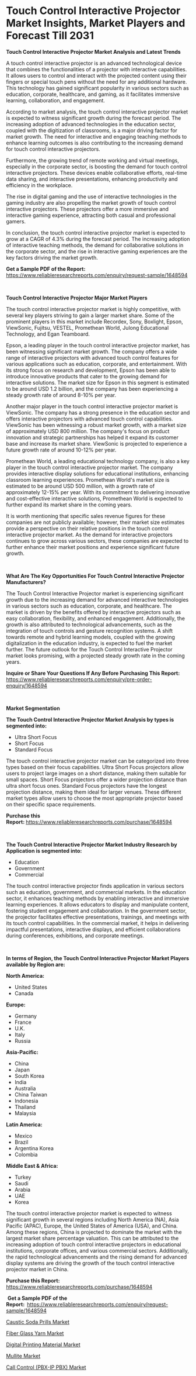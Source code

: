 <p><h1>Touch Control Interactive Projector Market Insights, Market Players and Forecast Till 2031</h1></p><p><strong>Touch Control Interactive Projector Market Analysis and Latest Trends</strong></p>
<p><p>A touch control interactive projector is an advanced technological device that combines the functionalities of a projector with interactive capabilities. It allows users to control and interact with the projected content using their fingers or special touch pens without the need for any additional hardware. This technology has gained significant popularity in various sectors such as education, corporate, healthcare, and gaming, as it facilitates immersive learning, collaboration, and engagement.</p><p>According to market analysis, the touch control interactive projector market is expected to witness significant growth during the forecast period. The increasing adoption of advanced technologies in the education sector, coupled with the digitization of classrooms, is a major driving factor for market growth. The need for interactive and engaging teaching methods to enhance learning outcomes is also contributing to the increasing demand for touch control interactive projectors.</p><p>Furthermore, the growing trend of remote working and virtual meetings, especially in the corporate sector, is boosting the demand for touch control interactive projectors. These devices enable collaborative efforts, real-time data sharing, and interactive presentations, enhancing productivity and efficiency in the workplace.</p><p>The rise in digital gaming and the use of interactive technologies in the gaming industry are also propelling the market growth of touch control interactive projectors. These projectors offer a more immersive and interactive gaming experience, attracting both casual and professional gamers.</p><p>In conclusion, the touch control interactive projector market is expected to grow at a CAGR of 4.3% during the forecast period. The increasing adoption of interactive teaching methods, the demand for collaborative solutions in the corporate sector, and the rise in interactive gaming experiences are the key factors driving the market growth.</p></p>
<p><strong>Get a Sample PDF of the Report:&nbsp;</strong> <a href="https://www.reliableresearchreports.com/enquiry/request-sample/1648594">https://www.reliableresearchreports.com/enquiry/request-sample/1648594</a></p>
<p>&nbsp;</p>
<p><strong>Touch Control Interactive Projector Major Market Players</strong></p>
<p><p>The touch control interactive projector market is highly competitive, with several key players striving to gain a larger market share. Some of the prominent players in this market include Recordex, Sony, Boxlight, Epson, ViewSonic, Fujitsu, VESTEL, Promethean World, Julong Educational Technology, and Egan Teamboard.</p><p>Epson, a leading player in the touch control interactive projector market, has been witnessing significant market growth. The company offers a wide range of interactive projectors with advanced touch control features for various applications such as education, corporate, and entertainment. With its strong focus on research and development, Epson has been able to introduce innovative products that cater to the growing demand for interactive solutions. The market size for Epson in this segment is estimated to be around USD 1.2 billion, and the company has been experiencing a steady growth rate of around 8-10% per year.</p><p>Another major player in the touch control interactive projector market is ViewSonic. The company has a strong presence in the education sector and offers interactive projectors with advanced touch control capabilities. ViewSonic has been witnessing a robust market growth, with a market size of approximately USD 800 million. The company's focus on product innovation and strategic partnerships has helped it expand its customer base and increase its market share. ViewSonic is projected to experience a future growth rate of around 10-12% per year.</p><p>Promethean World, a leading educational technology company, is also a key player in the touch control interactive projector market. The company provides interactive display solutions for educational institutions, enhancing classroom learning experiences. Promethean World's market size is estimated to be around USD 500 million, with a growth rate of approximately 12-15% per year. With its commitment to delivering innovative and cost-effective interactive solutions, Promethean World is expected to further expand its market share in the coming years.</p><p>It is worth mentioning that specific sales revenue figures for these companies are not publicly available; however, their market size estimates provide a perspective on their relative positions in the touch control interactive projector market. As the demand for interactive projectors continues to grow across various sectors, these companies are expected to further enhance their market positions and experience significant future growth.</p></p>
<p>&nbsp;</p>
<p><strong>What Are The Key Opportunities For Touch Control Interactive Projector Manufacturers?</strong></p>
<p><p>The Touch Control Interactive Projector market is experiencing significant growth due to the increasing demand for advanced interactive technologies in various sectors such as education, corporate, and healthcare. The market is driven by the benefits offered by interactive projectors such as easy collaboration, flexibility, and enhanced engagement. Additionally, the growth is also attributed to technological advancements, such as the integration of touch controls and gesture recognition systems. A shift towards remote and hybrid learning models, coupled with the growing digitalization in the education industry, is expected to fuel the market further. The future outlook for the Touch Control Interactive Projector market looks promising, with a projected steady growth rate in the coming years.</p></p>
<p><strong>Inquire or Share Your Questions If Any Before Purchasing This Report:</strong> <a href="https://www.reliableresearchreports.com/enquiry/pre-order-enquiry/1648594">https://www.reliableresearchreports.com/enquiry/pre-order-enquiry/1648594</a></p>
<p>&nbsp;</p>
<p><strong>Market Segmentation</strong></p>
<p><strong>The Touch Control Interactive Projector Market Analysis by types is segmented into:</strong></p>
<p><ul><li>Ultra Short Focus</li><li>Short Focus</li><li>Standard Focus</li></ul></p>
<p><p>The touch control interactive projector market can be categorized into three types based on their focus capabilities. Ultra Short Focus projectors allow users to project large images on a short distance, making them suitable for small spaces. Short Focus projectors offer a wider projection distance than ultra short focus ones. Standard Focus projectors have the longest projection distance, making them ideal for larger venues. These different market types allow users to choose the most appropriate projector based on their specific space requirements.</p></p>
<p><strong>Purchase this Report:&nbsp;</strong><a href="https://www.reliableresearchreports.com/purchase/1648594">https://www.reliableresearchreports.com/purchase/1648594</a></p>
<p>&nbsp;</p>
<p><strong>The Touch Control Interactive Projector Market Industry Research by Application is segmented into:</strong></p>
<p><ul><li>Education</li><li>Government</li><li>Commercial</li></ul></p>
<p><p>The touch control interactive projector finds application in various sectors such as education, government, and commercial markets. In the education sector, it enhances teaching methods by enabling interactive and immersive learning experiences. It allows educators to display and manipulate content, fostering student engagement and collaboration. In the government sector, the projector facilitates effective presentations, trainings, and meetings with its touch control capabilities. In the commercial market, it helps in delivering impactful presentations, interactive displays, and efficient collaborations during conferences, exhibitions, and corporate meetings.</p></p>
<p>&nbsp;</p>
<p><strong>In terms of Region, the Touch Control Interactive Projector Market Players available by Region are:</strong></p>
<p>
    <p> <strong> North America: </strong>
        <ul>
            <li>United States</li>
            <li>Canada</li>
        </ul>
        </p> 
    <p> <strong> Europe: </strong>
        <ul>
            <li>Germany</li>
            <li>France</li>
            <li>U.K.</li>
            <li>Italy</li>
            <li>Russia</li>
        </ul>
        </p> 
    <p> <strong> Asia-Pacific: </strong>
        <ul>
            <li>China</li>
            <li>Japan</li>
            <li>South Korea</li>
            <li>India</li>
            <li>Australia</li>
            <li>China Taiwan</li>
            <li>Indonesia</li>
            <li>Thailand</li>
            <li>Malaysia</li>
        </ul>
        </p> 
    <p> <strong> Latin America: </strong>
        <ul>
            <li>Mexico</li>
            <li>Brazil</li>
            <li>Argentina Korea</li>
            <li>Colombia</li>
        </ul>
        </p> 
    <p> <strong> Middle East & Africa: </strong>
        <ul>
            <li>Turkey</li>
            <li>Saudi</li>
            <li>Arabia</li>
            <li>UAE</li>
            <li>Korea</li>
        </ul>
    </p>
    </p>
<p><p>The touch control interactive projector market is expected to witness significant growth in several regions including North America (NA), Asia Pacific (APAC), Europe, the United States of America (USA), and China. Among these regions, China is projected to dominate the market with the largest market share percentage valuation. This can be attributed to the increasing adoption of touch control interactive projectors in educational institutions, corporate offices, and various commercial sectors. Additionally, the rapid technological advancements and the rising demand for advanced display systems are driving the growth of the touch control interactive projector market in China.</p></p>
<p><strong>Purchase this Report: </strong><a href="https://www.reliableresearchreports.com/purchase/1648594">https://www.reliableresearchreports.com/purchase/1648594</a></p>
<p>&nbsp;<strong>Get a Sample PDF of the Report:&nbsp;&nbsp;</strong><a href="https://www.reliableresearchreports.com/enquiry/request-sample/1648594">https://www.reliableresearchreports.com/enquiry/request-sample/1648594</a></p>
<p><strong></strong></p>
<p><p><a href="https://medium.com/@freedayundt/caustic-soda-prills-market-size-cagr-trends-2024-2030-0e6ddaaa7322">Caustic Soda Prills Market</a></p><p><a href="https://medium.com/@freedayundt/fiber-glass-yarn-market-exploring-market-share-market-trends-and-future-growth-0a27509517c2">Fiber Glass Yarn Market</a></p><p><a href="https://medium.com/@freedayundt/digital-printing-material-market-report-reveals-the-latest-trends-and-growth-opportunities-of-this-1cc0e7742283">Digital Printing Material Market</a></p><p><a href="https://github.com/ChiragRp1/Market-Research-Report-List-3/blob/main/mullite-market.md">Mullite Market</a></p><p><a href="https://github.com/arionmp/Market-Research-Report-List-1/blob/main/call-control-pbx-ip-pbx-market.md">Call Control (PBX-IP PBX) Market</a></p></p>